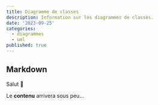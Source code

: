 ```yaml
---
title: Diagramme de classes
description: Information sur les diagrammes de classes.
date: '2023-09-25'
categories:
  - diagrammes
  - uml
published: true
---
```


## Markdown

Salut 👋

Le **contenu** arrivera sous peu...
